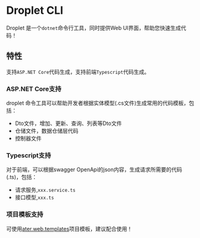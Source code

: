 # Droplet CLI

Droplet 是一个`dotnet`命令行工具，同时提供Web UI界面，帮助您快速生成代码！

## 特性

支持`ASP.NET Core`代码生成，支持前端`Typescript`代码生成。

### ASP.NET Core支持

droplet 命令工具可以帮助开发者根据实体模型(.cs文件)生成常用的代码模板，包括：

- Dto文件，增加、更新、查询、列表等Dto文件
- 仓储文件，数据仓储层代码
- 控制器文件

### Typescript支持

对于前端，可以根据swagger OpenApi的json内容，生成请求所需要的代码(.ts)，包括：

- 请求服务,`xxx.service.ts`
- 接口模型,`xxx.ts`

### 项目模板支持

可使用[ater.web.templates](https://www.nuget.org/packages/ater.web.templates)项目模板，建议配合使用！
